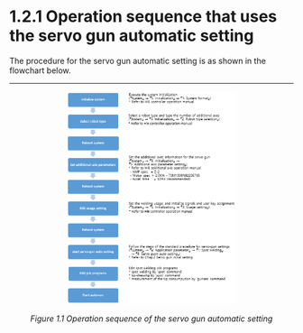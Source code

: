 # 1.2.1  Operation sequence that uses the servo gun automatic setting

The procedure for the servo gun automatic setting is as shown in the flowchart below.

---

<p align="center">
 <img src="../../_assets/image_78_eng.png" width="60%"></img>
 <em><p align="center">Figure 1.1 Operation sequence of the servo gun automatic setting </p></em>
</p>